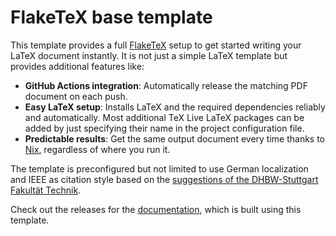 # FlakeTeX base template

This template provides a full [FlakeTeX](https://github.com/hfxbse/nixos-config/tree/derivation/flaketex) setup to get
started writing your LaTeX document instantly.
It is not just a simple LaTeX template but provides additional features like:

- **GitHub Actions integration**: Automatically release the matching PDF document on each push.
- **Easy LaTeX setup**: Installs LaTeX and the required dependencies reliably and automatically. Most additional TeX 
  Live LaTeX packages can be added by just specifying their name in the project configuration file.
- **Predictable results**: Get the same output document every time thanks to [Nix](https://nixos.org/), regardless of 
  where you run it. 

The template is preconfigured but not limited to use German localization and IEEE as citation style based on
the [suggestions of the DHBW-Stuttgart Fakultät Technik](https://www.dhbw.de/fileadmin/user_upload/Dokumente/Dokumente_fuer_Studierende/Leitlinien_fuer_die_Bearbeitung_und_Dokumentation_Fakultaet_Technik_Okt_2017.pdf).

Check out the releases for the [documentation](https://github.com/hfxbse/flaketex-base-template/releases), which is 
built using this template.